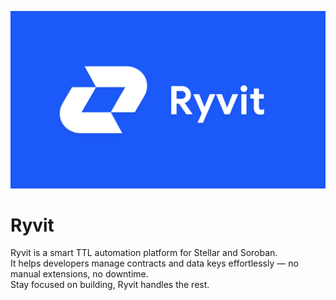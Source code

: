 ![ryvit_logo](/Thumbnail.png)

# Ryvit

Ryvit is a smart TTL automation platform for Stellar and Soroban.  
It helps developers manage contracts and data keys effortlessly — no manual extensions, no downtime.  
Stay focused on building, Ryvit handles the rest.

